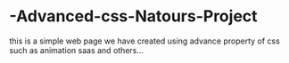 # -Advanced-css-Natours-Project
this is a simple  web page we have created using advance property of css such as animation saas and others...
